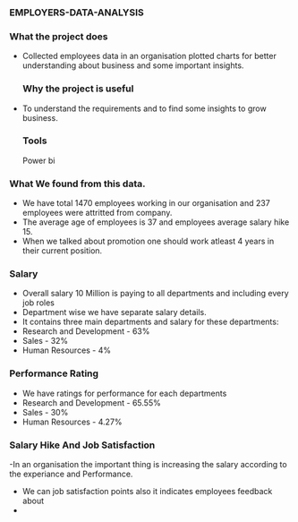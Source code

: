   ### EMPLOYERS-DATA-ANALYSIS

  ### What the project does
- Collected employees data in an organisation plotted charts for better understanding about business and some important insights.
  ### Why the project is useful
- To understand the requirements and to find some insights to grow business.
  ### Tools
  Power bi
 ### What We found from this data.
 - We have total 1470 employees working in our organisation and 237 employees were attritted from company.
 - The average age of employees is 37 and employees average salary hike 15.
 - When we talked about promotion one should work atleast 4 years in their current position.
### Salary
 - Overall salary 10 Million is paying to all departments and including every job roles
 - Department wise we have separate salary details.
 - It contains three main departments and salary for these departments:
 - Research and Development - 63%
 - Sales - 32%
 - Human Resources - 4%
 ### Performance Rating 
 - We have ratings for performance for each departments 
 - Research and Development - 65.55%
 - Sales - 30%
 - Human Resources - 4.27%
 ### Salary Hike And Job Satisfaction
-In an organisation the important thing is increasing the salary according to the experiance and Performance.
- We can job satisfaction points also it indicates employees feedback about 
-





































